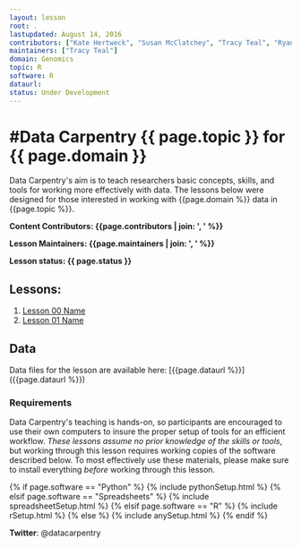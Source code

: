 ```yaml
---
layout: lesson
root: .
lastupdated: August 14, 2016
contributors: ["Kate Hertweck", "Susan McClatchey", "Tracy Teal", "Ryan Williams"]
maintainers: ["Tracy Teal"]
domain: Genomics
topic: R
software: R
dataurl:
status: Under Development
---
```


<!-- USING THIS LESSON TEMPLATE -->
<!-- Lesson specific information is taken from the YAML header at the top of the page -->

<!-- THE LESSON INFORMATION -->


#Data Carpentry {{ page.topic }} for {{ page.domain }}
=======

Data Carpentry's aim is to teach researchers basic concepts, skills,
and tools for working more effectively with data.
The lessons below were designed for those interested
in working with {{page.domain %}} data in {{page.topic %}}.


**Content Contributors: {{page.contributors | join: ', ' %}}**


**Lesson Maintainers: {{page.maintainers | join: ', ' %}}**


**Lesson status: {{ page.status }}**

<!--
  [Information on Lesson Status Categories]()
-->

<!-- ###### INDEX OF LESSONS ON THIS TOPIC ###### -->

## Lessons:


1. [Lesson 00 Name](00-lesson-00-name.html)
2. [Lesson 01 Name](01-lesson-01-name.html)


## Data

Data files for the lesson are available here: [{{page.dataurl %}}]({{page.dataurl %}})


### Requirements

Data Carpentry's teaching is hands-on, so participants are encouraged to use
their own computers to insure the proper setup of tools for an efficient workflow.
*These lessons assume no prior knowledge of the skills or tools*, but working
through this lesson requires working copies of the software described below.
To most effectively use these materials, please make sure to install everything
*before* working through this lesson.




{% if page.software == "Python" %}
{% include pythonSetup.html %}
{% elsif page.software == "Spreadsheets" %}
{% include spreadsheetSetup.html %}
{% elsif page.software == "R" %}
{% include rSetup.html %}
{% else %}
{% include anySetup.html %}
{% endif %}

<p><strong>Twitter</strong>: @datacarpentry
